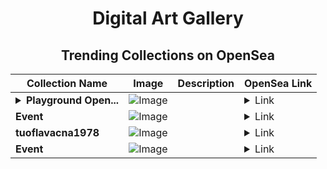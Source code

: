 <div align="center">

# Digital Art Gallery

## Trending Collections on OpenSea

| Collection Name                       | Image                                                                                     | Description                       | OpenSea Link                                                                                          |
|---------------------------------------|-------------------------------------------------------------------------------------------|-----------------------------------|--------------------------------------------------------------------------------------------------------|
| **<details><summary>Playground Open...</summary>Playground Open Ticketing Ecosystem Event 13049</details>** | ![Image](https://i.seadn.io/s/raw/files/ad4b567b5e819f5eb9dc8588aeb6896f.png?w=500&auto=format?w=200&auto=format) |  | <details><summary>Link</summary>[Playground Open Ticketing Ecosystem Event 13049](https://opensea.io/collection/playground-open-ticketing-ecosystem-event-13049)</details> |
| **Event** | ![Image](https://i.seadn.io/s/raw/files/28fb8cac07ddec3e57b75ad2ba0b8590.jpg?w=500&auto=format?w=200&auto=format) |  | <details><summary>Link</summary>[Event](https://opensea.io/collection/event-43486)</details> |
| **tuoflavacna1978** | ![Image](https://i.seadn.io/s/raw/files/5401d8d48d739c53f967d00facf9aa63.jpg?w=500&auto=format?w=200&auto=format) |  | <details><summary>Link</summary>[tuoflavacna1978](https://opensea.io/collection/tuoflavacna1978)</details> |
| **Event** | ![Image](https://i.seadn.io/s/raw/files/e9acf51ddce687ccf33c485e916aec1b.jpg?w=500&auto=format?w=200&auto=format) |  | <details><summary>Link</summary>[Event](https://opensea.io/collection/event-43485)</details> |

</div>